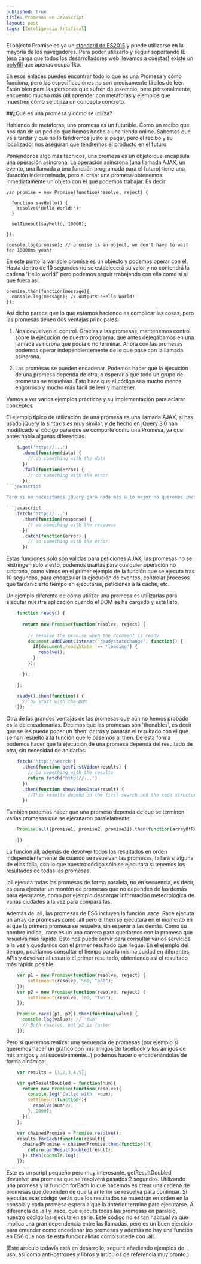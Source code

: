 ```yaml
---
published: true
title: Promesas en Javascript
layout: post
tags: [Inteligencia Artifical]
---
```


El objecto Promise es ya un [standard de ES2015](http://www.ecma-international.org/ecma-262/6.0/#sec-promise-objects) y puede utilizarse en la mayoría de los navegadores. Para poder utilizarlo y seguir soportando IE (esa carga que todos los desarrolladores web llevamos a cuestas) existe un [polyfill](https://github.com/taylorhakes/promise-polyfill) que apenas ocupa 1kb.

En esos enlaces puedes encontrar todo lo que es una Promesa y cómo funciona, pero las especificaciones no son precisamente fáciles de leer. Están bien para las personas que sufren de insomnio, pero personalmente, encuentro mucho más útil aprender con metáforas y ejemplos que muestren cómo se utiliza un concepto concreto. 

##¿Qué es una promesa y cómo se utiliza? 

Hablando de metáforas, una promesa es un futurible. Como un recibo que nos dan de un pedido que hemos hecho a una tienda online. Sabemos que va a tardar y que no lo tendremos justo al pagar, pero el recibo y su localizador nos aseguran que tendremos el producto en el futuro. 

Poniéndonos algo más técnicos, una promesa es un objeto que encapsula una operación asíncrona. La operación asíncrona (una llamada AJAX, un evento, una llamada a una functión programada para el futuro) tiene una duración indeterminada, pero al crear una promesa obtenemos inmediatamente un objeto con el que podemos trabajar. Es decir:

    var promise = new Promise(function(resolve, reject) {
      
      function sayHello() {
        resolve('Hello World!');
      }

      setTimeout(sayHello, 10000);

    });

    console.log(promise); // promise is an object, we don't have to wait for 10000ms yeah!

En este punto la variable promise es un objecto y podemos operar con él. Hasta dentro de 10 segundos no se establecerá su valor y no contendrá la cadena 'Hello world!' pero podemos seguir trabajando con ella como si si que fuera así.

    promise.then(function(message){
      console.log(message); // outputs 'Hello World!'
    });

Así dicho parece que lo que estamos haciendo es complicar las cosas, pero las promesas tienen dos ventajas principales: 

1. Nos devuelven el control. Gracias a las promesas, mantenemos control sobre la ejecución de nuestro programa, que antes delegábamos en una llamada asíncrona que podía o no terminar. Ahora con las promesas podemos operar independientemente de lo que pase con la llamada asíncrona.

2. Las promesas se pueden encadenar. Podemos hacer que la ejecución de una promesa dependa de otra, o esperar a que todo un grupo de promesas se resuelvan. Esto hace que el código sea mucho menos engorroso y mucho más fácil de leer y mantener. 

Vamos a ver varios ejemplos prácticos y su implementación para aclarar conceptos.

El ejemplo típico de utilización de una promesa es una llamada AJAX, si has usado jQuery la sintaxis es muy similar, y de hecho en jQuery 3.0 han modificado el código para que se comporte como una Promesa, ya que antes había algunas diferencias.

```javascript
    $.get('http://...')
      .done(function(data) {
        // do something with the data
      })
      .fail(function(error) {
        // do something with the error
      });
```javascript

Pero si no necesitamos jQuery para nada más a lo mejor no queremos incluirlo sólo para esto. Eso sí, la API de XMLHttp no utiliza promesas, sino eventos, y es bastante más complicada de usar. Por suerte los navegadores ya comienzan a soportar la función 'fetch', que devuelve una promesa y funciona de forma parecida a la función ajax de jQuery:

```javascript
    fetch('http://...')
      .then(function(response) {
        // do something with the response
      })
      .catch(function(error) {
        // do something with the error
      })
```

Estas funciones sólo són válidas para peticiones AJAX, las promesas no se restringen solo a esto, podemos usarlas para cualquier operación no síncrona, como vimos en el primer ejemplo de la función que se ejecuta tras 10 segundos, para encapsular la ejecución de eventos, controlar procesos que tardan cierto tiempo en ejecutarse, peticiones a la cache, etc.

Un ejemplo diferente de cómo utilizar una promesa es utilizarlas para ejecutar nuestra aplicación cuando el DOM se ha cargado y está listo.

```javascript
    function ready() {
      
      return new Promise(function(resolve, reject) {
        
        // resolve the promise when the document is ready
        document.addEventListener('readystatechange', function() {
          if(document.readyState !== 'loading') {
            resolve();
          }
        });

      });

    };

    ready().then(function() {
      // Do stuff with the DOM
    });
```

Otra de las grandes ventajas de las promesas que aún no hemos probado es la de encadenarlas. Decimos que las promesas son 'thenables', es decir que se les puede poner un 'then' detrás y pasarán el resultado con el que se han resuelto a la función que le pasemos al then. De esta forma podemos hacer que la ejecución de una promesa dependa del resultado de otra, sin necesidad de anidarlas:

```javascript
    fetch('http://search')
      .then(function getFirstVideo(results) {
        // Do something with the results
        return fetch('http://...')
      })
      .then(function showVideoData(result) {
        //This results depend on the first search and the code structure is flat!!
      })
```

También podemos hacer que una promesa dependa de que se terminen varias promesas que se ejecutaron paralelamente:

```javascript
    Promise.all([promise1, promise2, promise3]).then(function(arrayOfResults) {

    })
```

La función all, además de devolver todos los resultados en orden independientemente de cuándo se resuelvan las promesas, fallará si alguna de ellas falla, con lo que nuestro código sólo se ejecutará si tenemos los resultados de todas las promesas.

.all ejecuta todas las promesas de forma paralela, no en secuencia, es decir, es para ejecutar un montón de promesas que no dependen de las demás para ejecutarse, como por ejemplo descargar información meteorológica de varias ciudades a la vez para compararlas.

Además de .all, las promesas de ES6 incluyen la función .race. Race ejecuta un array de promesas como .all pero el then se ejecutará en el momento en el que la primera promesa se resuelva, sin esperar a las demás. Como su nombre indica, .race es un una carrera para quedarnos con la promesa que resuelva más rápido. Esto nos puede servir para consultar varios servicios a la vez y quedarnos con el primer resultado que llegue. En el ejemplo del tiempo, podríamos consultar el tiempo para la misma cuidad en diferentes APIs y devolver al usuario el primer resultado, obteniendo así el resultado más rápido posible.

```javascript
    var p1 = new Promise(function(resolve, reject) { 
        setTimeout(resolve, 500, "one"); 
    });
    var p2 = new Promise(function(resolve, reject) { 
        setTimeout(resolve, 100, "two"); 
    });

    Promise.race([p1, p2]).then(function(value) {
      console.log(value); // "two"
      // Both resolve, but p2 is faster
    });
```

Pero si queremos realizar una secuencia de promesas (por ejemplo si queremos hacer un gráfico con mis amigos de facebook y los amigos de mis amigos y así sucesivamente...) podemos hacerlo encadenándolas de forma dinámica:

```javascript
    var results = [1,2,3,4,5];

    var getResultDoubled = function(num){
      return new Promise(function(resolve){
        console.log('Called with '+num);
        setTimeout(function(){
          resolve(num*2);
        }, 2000);
      });
    };

    var chainedPromise = Promise.resolve();
    results.forEach(function(result){
      chainedPromise = chainedPromise.then(function(){
        return getResultDoubled(result);
      }).then(console.log);
    });
```
 
Este es un script pequeño pero muy interesante. getResultDoubled devuelve una promesa que se resolverá pasados 2 segundos. Utilizando una promesa y la función forEach lo que hacemos es crear una cadena de promesas que dependen de que la anterior se resuelva para continuar. Si ejecutas este código verás que los resultados se muestran en orden en la consola y cada promesa espera a que la anterior termine para ejecutarse. A diferencia de .all y .race, que ejecuta todas las promesas en paralelo, nuestro código las ejecuta en serie. Este código no es tan habitual ya que implica una gran dependencia entre las llamadas, pero es un buen ejercicio para entender como encadenar las promesas y además no hay una función en ES6 que nos de esta funcionalidad como sucede con .all.

(Este artículo todavía está en desarrollo, seguiré añadiendo ejemplos de uso, así como anti-patrones y libros y artículos de referencia muy pronto.)